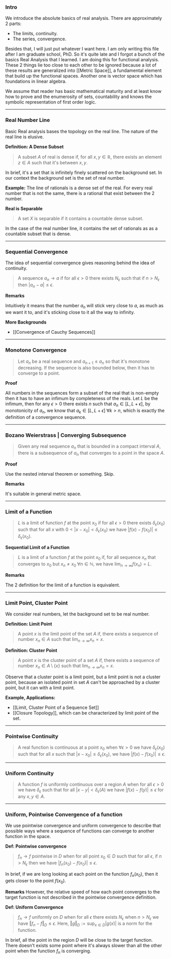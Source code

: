 ### **Intro**

We introduce the absolute basics of real analysis. There are approximately 2 parts: 
- The limits, continuity.
- The series, convergence. 

Besides that, I will just put whatever I want here. I am only writing this file after I am graduate school, PhD. So it's quite late and I forgot a bunch of the basics Real Analysis that I learned. I am doing this for functional analysis. These 2 things lie too close to each other to be ignored because a lot of these results are generalized into [[Metric Space]], a fundamental element that build up the functional spaces. Another one is vector space which has foundations in linear algebra. 

We assume that reader has basic mathematical maturity and at least know how to prove and the enumerosity of sets, countability and knows the symbolic representation of first order logic. 


---
### **Real Number Line**
Basic Real analysis bases the topology on the real line. The nature of the real line is elusive. 

**Definition: A Dense Subset**
> A subset $A$ of real is dense if, for all $x, y \in \mathbb R$, there exists an element $z\in A$ such that it's between $x, y$. 

In brief, it's a set that is infinitely finely scattered on the background set. In our context the background set is the set of real number. 

**Example:** 
The line of rationals is a dense set of the real. For every real number that is not the same, there is a rational that exist between the 2 number. 

**Real is Separable**

> A set $X$ is separable if it contains a countable dense subset. 

In the case of the real number line, it contains the set of rationals as as a countable subset that is dense. 


---
### **Sequential Convergence**

The idea of sequential convergence gives reasoning behind the idea of continuity. 

> A sequence $a_n\rightarrow a$ if for all $\epsilon > 0$ there exists $N_\epsilon$ such that if $n > N_\epsilon$ then $|a_n - a|\le \epsilon$. 
>

**Remarks**

Intuitively it means that the number $a_n$ will stick very close to $a$, as much as we want it to, and it's sticking close to it all the way to infinity.

**More Backgrounds**

* [[Convergence of Cauchy Sequences]]

---
### **Monotone Convergence**

> Let $a_n$ be a real sequence and $a_{n + 1}\le a_n$ so that it's monotone decreasing. If the sequence is also bounded below, then it has to converge to a point. 

**Proof**

All numbers in the sequences form a subset of the real that is non-empty then it has to have an infimum by completeness of the reals. Let $L$ be the infimum, then for any $\epsilon > 0$ there exists $n$ such that $a_n \in [L, L + \epsilon]$, by monotonicity of $a_n$, we know that $a_k \in [L, L + \epsilon]\;\forall k > n$, which is exactly the definition of a convergence sequence. 

---
### **Bozano Weierstrass | Converging Subsequence**

> Given any real sequence $a_n$ that is bounded in a compact interval $A$, there is a subsequence of $a_n$ that converges to a point in the space $A$. 

**Proof**

Use the nested interval theorem or something. Skip. 

**Remarks**

It's suitable in general metric space. 


---
### **Limit of a Function**

> $L$ is a limit of function $f$ at the point $x_0$ if for all $\epsilon > 0$ there exists $\delta_\epsilon(x_0)$ such that for all $x$ with $0 < |x - x_0|< \delta_\epsilon(x_0)$ we have $|f(x) - f(x_0)| \le \delta_\epsilon(x_0)$. 

**Sequential Limit of a Function**

> $L$ is a limit of a function $f$ at the point $x_0$ if, for all sequence $x_n$ that converges to $x_0$ but $x_n\neq x_0\;\forall n \in \mathbb N$, we have $\lim_{n\rightarrow \infty}f(x_n) = L$. 

**Remarks**

The 2 definition for the limit of a function is equivalent. 

---
### **Limit Point, Cluster Point**

We consider real numbers, let the background set to be real number. 

**Definition: Limit Point**
> A point $x$ is the limit point of the set $A$ if, there exists a sequence of number $x_n\in A$ such that $\lim_{n\rightarrow \infty} x_n = x$. 
>

**Definition: Cluster Point**
> A point $x$ is the cluster point of a set $A$ if, there exists a sequence of number $x_n\in A\setminus \{x\}$ such that $\lim_{n\rightarrow \infty}x_n = x$. 

Observe that a cluster point is a limit point, but a limit point is not a cluster point, because an isolated point in set $A$ can't be approached by a cluster point, but it can with a limit point. 


**Example, Applications:**

* [[Limit, Cluster Point of a Sequence Set]]
* [[Closure Topology]], which can be characterized by limit point of the set. 

---
### **Pointwise Continuity**

> A real function is continuous at a point $x_0$ when $\forall \epsilon > 0$ we have $\delta_\epsilon(x_0)$ such that for all $x$ such that $|x - x_0|\le \delta_\epsilon(x_0)$, we have $|f(x) - f(x_0)| \le \epsilon$. 


---
### **Uniform Continuity**

> A function $f$ is uniformly continuous over a region $A$ when for all $\epsilon > 0$ we have $\delta_\epsilon$ such that for all $|x - y|< \delta_\epsilon(A)$ we have $|f(x) - f(y)| \le \epsilon$ for any $x, y\in A$. 


---
### **Uniform, Pointwise Convergence of a function**

We use pointwise convergence and uniform convergence to describe that possible ways where a sequence of functions can converge to another function in the space. 

**Def: Pointwise convergence**
> $f_n \rightarrow f$ pointwise in $D$ when for all point $x_0\in D$ such that for all $\epsilon$, if $n > N_\epsilon$ then we have $|f_n(x_0) - f(x_0)| \le \epsilon$. 

In brief, if we are long looking at each point on the function $f_n(x_0)$, then it gets closer to the point $f(x_0)$. 

**Remarks**
However, the relative speed of how each point converges to the target function is not described in the pointwise convergence definition. 


**Def: Uniform Convergence**

> $f_n \rightarrow f$ uniformly on $D$ when for all $\epsilon$ there exists $N_\epsilon$ when $n > N_\epsilon$ we have $\Vert f_n - f\Vert_D \le \epsilon$. Here, $\Vert g\Vert_D:= \sup_{x\in D}|g(x)|$ is a norm for the function. 

In brief, all the point in the region $D$ will be close to the target function. There doesn't exists some point where it's always slower than all the other point when the function $f_n$ is converging. 

